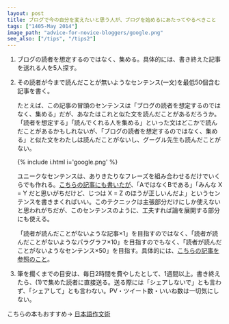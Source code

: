 ```yaml
---
layout: post
title: ブログで今の自分を変えたいと思う人が、ブログを始めるにあたってやるべきこと
tags: ["1405-May 2014"]
image_path: "advice-for-novice-bloggers/google.png"
see_also: ["/tips", "/tips2"]
---
```


1. ブログの読者を想定するのではなく、集める。具体的には、書き終えた記事を送れる人を5人探す。

2. その読者が今まで読んだことが無いようなセンテンス(一文)を最低50個含む記事を書く。

    たとえば、この記事の冒頭のセンテンスは「ブログの読者を想定するのではなく、集める」だが、あなたはこれと似た文を読んだことがあるだろうか。「読者を想定する」「読んでくれる人を集める」といった文はどこかで読んだことがあるかもしれないが、「ブログの読者を想定するのではなく、集める」と似た文をわたしは読んだことがないし、グーグル先生も読んだことがない。

    {% include i.html i='google.png' %}

    ユニークなセンテンスは、ありきたりなフレーズを組み合わせるだけでいくらでも作れる。[こちらの記事にも書いたが](/tips)、「AではなくBである」「みんな X = Y だと思いがちだけど、じつは X = Z のほうが正しいんだよ」というセンテンスを書きまくればいい。このテクニックは主張部分だけにしか使えないと思われがちだが、このセンテンスのように、工夫すれば論を展開する部分にも使える。

    「読者が読んだことがないような記事×1」を目指すのではなく、「読者が読んだことがないようなパラグラフ×10」を目指すのでもなく、「読者が読んだことがないようなセンテンス×50」を目指す。具体的には、[こちらの記事を参照のこと](/tips2/)。
3. 筆を擱くまでの目安は、毎日2時間を費やしたとして、1週間以上。書き終えたら、(1)で集めた読者に直接送る。送る際には「シェアしないで」とも言わず、「シェアして」とも言わない。PV・ツイート数・いいね数は一切気にしない。

こちらの本もおすすめ→ [日本語作文術](http://www.amazon.co.jp/日本語作文術-中公新書-野内-良三/dp/4121020561?tag=chibicode-22)
